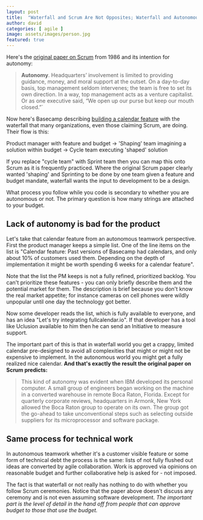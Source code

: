 ```yaml
---
layout: post
title:  "Waterfall and Scrum Are Not Opposites; Waterfall and Autonomous Teamwork Are"
author: david
categories: [ agile ]
image: assets/images/person.jpg
featured: true
---
```

Here's the [original paper on Scrum](https://hbr.org/1986/01/the-new-new-product-development-game) from 1986 and its 
intention for autonomy:

>**Autonomy**. Headquarters’ involvement is limited to providing guidance, money, and moral support at the outset. 
On a day-to-day basis, top management seldom intervenes; the team is free to set its own direction. In a way, top 
management acts as a venture capitalist. Or as one executive said, “We open up our purse but keep our mouth closed.”`

Now here's Basecamp describing 
[building a calendar feature](https://basecamp.com/shapeup/1.1-chapter-02#case-study-the-dot-grid-calendar) with the 
waterfall that many organizations, even those claiming Scrum, are doing. Their flow is this:

Product manager with feature and budget -> 'Shaping' team imagining a solution within budget -> Cycle team executing 'shaped' solution

If you replace "cycle team" with Sprint team then you can map this onto Scrum as it is frequently practiced. Where 
the original Scrum paper clearly wanted 'shaping' and Sprinting to be done by one team given a feature and budget 
mandate, waterfall wants the input to development to be a design.

What process you follow while you code is secondary to whether you are autonomous or not. The primary question is 
how many strings are attached to your budget.

## Lack of autonomy is bad for the product

Let's take that calendar feature from an autonomous teamwork perspective. First the product manager keeps a simple list. 
One of the line items on the list is "Calendar feature: Past versions of Basecamp had calendars, and only about 10% of 
customers used them. Depending on the depth of implementation it might be worth spending 6 weeks for a calendar feature".

Note that the list the PM keeps is not a fully refined, prioritized backlog. You can't prioritize these features - you 
can only briefly describe them and the potential market for them. The description is brief because you don't know the 
real market appetite; for instance cameras on cell phones were wildly unpopular until one day the technology got better.

Now some developer reads the list, which is fully available to everyone, and has an idea 
"Let's try integrating fullcalendar.io". If that developer has a tool like Uclusion available to him then he can send 
an Initiative to measure support.

The important part of this is that in waterfall world you get a crappy, limited calendar pre-designed to avoid all 
complexities that might or might not be expensive to implement. In the autonomous world you might get a fully realized 
nice calendar. **And that's exactly the result the original paper on Scrum predicts:**

>This kind of autonomy was evident when IBM developed its personal computer. A small group of engineers began working 
>on the machine in a converted warehouse in remote Boca Raton, Florida. Except for quarterly corporate reviews, 
>headquarters in Armonk, New York allowed the Boca Raton group to operate on its own. The group got the go-ahead to 
>take unconventional steps such as selecting outside suppliers for its microprocessor and software package.

## Same process for technical work

In autonomous teamwork whether it's a customer visible feature or some form of technical debt the process is the same: 
lists of not fully flushed out ideas are converted by agile collaboration. Work is approved via opinions on reasonable 
budget and further collaborative help is asked for - not imposed.

The fact is that waterfall or not really has nothing to do with whether you follow Scrum ceremonies. Notice that the 
paper above doesn't discuss any ceremony and is not even assuming software development. *The important part 
is the level of detail in the hand off from people that can approve budget to those that use the budget.*